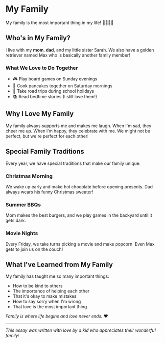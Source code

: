 # My Family

My family is the most important thing in my life! 👨‍👩‍👧‍👦

## Who's in My Family?

I live with my **mom**, **dad**, and my little sister Sarah. We also have a golden retriever named Max who is basically another family member!

### What We Love to Do Together

- 🎮 Play board games on Sunday evenings
- 🍳 Cook pancakes together on Saturday mornings  
- 🚗 Take road trips during school holidays
- 📚 Read bedtime stories (I still love them!)

## Why I Love My Family

My family always supports me and makes me laugh. When I'm sad, they cheer me up. When I'm happy, they celebrate with me. We might not be perfect, but we're perfect for each other!

## Special Family Traditions

Every year, we have special traditions that make our family unique:

### Christmas Morning
We wake up early and make hot chocolate before opening presents. Dad always wears his funny Christmas sweater!

### Summer BBQs
Mom makes the best burgers, and we play games in the backyard until it gets dark.

### Movie Nights
Every Friday, we take turns picking a movie and make popcorn. Even Max gets to join us on the couch!

## What I've Learned from My Family

My family has taught me so many important things:
- How to be kind to others
- The importance of helping each other
- That it's okay to make mistakes
- How to say sorry when I'm wrong
- That love is the most important thing

*Family is where life begins and love never ends.* ❤️

---
*This essay was written with love by a kid who appreciates their wonderful family!*